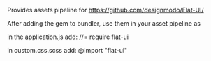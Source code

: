 Provides assets pipeline for https://github.com/designmodo/Flat-UI/

After adding the gem to bundler, use them in your asset pipeline as

in the application.js add:
//= require flat-ui

in custom.css.scss add:
@import "flat-ui"

